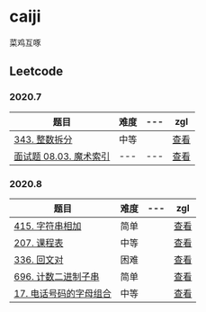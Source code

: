 # caiji
菜鸡互啄

## Leetcode

### 2020.7

|题目|难度|---|zgl|
|---|---|---|---|
|[343. 整数拆分](https://leetcode-cn.com/problems/integer-break/)|中等||[查看](https://github.com/read-and-practice/caiji/blob/zgl/src/leetcode/0343/0343.js)|
|[面试题 08.03. 魔术索引](https://leetcode-cn.com/problems/magic-index-lcci/)|---|---|[查看](https://github.com/read-and-practice/caiji/blob/zgl/src/leetcode/interview/08.03/08.03.js)|

### 2020.8
|题目|难度|---|zgl|
|---|---|---|---|
|[415. 字符串相加](https://leetcode-cn.com/problems/add-strings/)|简单||[查看](https://github.com/read-and-practice/caiji/blob/zgl/src/leetcode/0415/0415.js)|
|[207. 课程表](https://leetcode-cn.com/problems/course-schedule/)|中等||[查看](https://github.com/read-and-practice/caiji/blob/zgl/src/leetcode/0207/0207.js)|
|[336. 回文对](https://leetcode-cn.com/problems/palindrome-pairs/)|困难||[查看](https://github.com/read-and-practice/caiji/blob/zgl/src/leetcode/0336/0336.js)|
|[696. 计数二进制子串](https://leetcode-cn.com/problems/count-binary-substrings/)|简单||[查看](https://github.com/read-and-practice/caiji/blob/zgl/src/leetcode/0696/0696.js)|
|[17. 电话号码的字母组合](https://leetcode-cn.com/problems/letter-combinations-of-a-phone-number/)|中等||[查看](https://github.com/read-and-practice/caiji/blob/zgl/src/leetcode/0017/0017.js)|